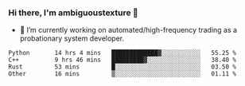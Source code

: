 ### Hi there, I'm ambiguoustexture 👋

<!--
**ambiguoustexture/ambiguoustexture** is a ✨ _special_ ✨ repository because its `README.md` (this file) appears on your GitHub profile.

Here are some ideas to get you started:
-->
- 🔭 I’m currently working on automated/high-frequency trading as a probationary system developer.
<!--START_SECTION:waka-->

```text
Python       14 hrs 4 mins   █████████████▓░░░░░░░░░░░   55.25 %
C++          9 hrs 46 mins   █████████▓░░░░░░░░░░░░░░░   38.40 %
Rust         53 mins         █░░░░░░░░░░░░░░░░░░░░░░░░   03.50 %
Other        16 mins         ▒░░░░░░░░░░░░░░░░░░░░░░░░   01.11 %
```

<!--END_SECTION:waka-->
